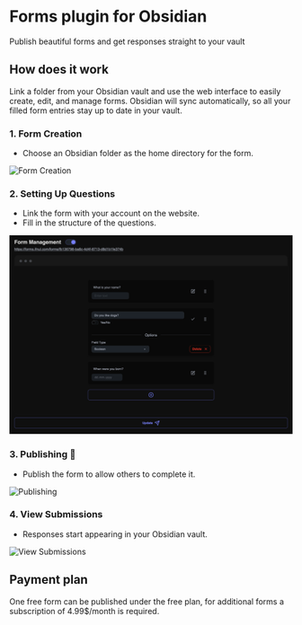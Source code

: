 # Forms plugin for Obsidian

Publish beautiful forms and get responses straight to your vault

## How does it work

Link a folder from your Obsidian vault and use the web interface to easily create, edit, and manage forms. Obsidian will sync automatically, so all your filled form entries stay up to date in your vault.


### 1. Form Creation
- Choose an Obsidian folder as the home directory for the form.

![Form Creation](./public/1-form-creation.png)

### 2. Setting Up Questions
- Link the form with your account on the website.
- Fill in the structure of the questions.

![Setting Up Questions](./public/2-form-management.png)

### 3. Publishing 🎉
- Publish the form to allow others to complete it.

![Publishing](./public/3-form-fill.png)

### 4. View Submissions
- Responses start appearing in your Obsidian vault.

![View Submissions](./public/4-form-synced.png)


## Payment plan
One free form can be published under the free plan, for additional forms a subscription of 4.99$/month is required.
